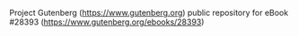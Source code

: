 Project Gutenberg (https://www.gutenberg.org) public repository for eBook #28393 (https://www.gutenberg.org/ebooks/28393)
